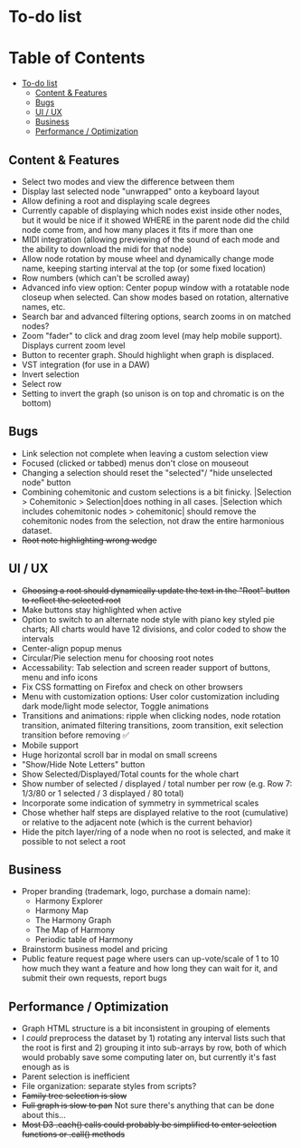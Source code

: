 # To-do list

Table of Contents
=================

* [To-do list](#to-do-list)
   * [Content &amp; Features](#content--features)
   * [Bugs](#bugs)
   * [UI / UX](#ui--ux)
   * [Business](#business)
   * [Performance / Optimization](#performance--optimization)

## Content & Features
* Select two modes and view the difference between them
* Display last selected node "unwrapped" onto a keyboard layout
* Allow defining a root and displaying scale degrees
* Currently capable of displaying which nodes exist inside other nodes, but it would be nice if it showed WHERE in the parent node did the child node come from, and how many places it fits if more than one
* MIDI integration (allowing previewing of the sound of each mode and the ability to download the midi for that node)
* Allow node rotation by mouse wheel and dynamically change mode name, keeping starting interval at the top (or some fixed location)
* Row numbers (which can't be scrolled away)
* Advanced info view option: Center popup window with a rotatable node closeup when selected. Can show modes based on rotation, alternative names, etc.
* Search bar and advanced filtering options, search zooms in on matched nodes?
* Zoom "fader" to click and drag zoom level (may help mobile support). Displays current zoom level
* Button to recenter graph. Should highlight when graph is displaced.
* VST integration (for use in a DAW)
* Invert selection
* Select row
* Setting to invert the graph (so unison is on top and chromatic is on the bottom)

## Bugs
* Link selection not complete when leaving a custom selection view
* Focused (clicked or tabbed) menus don't close on mouseout
* Changing a selection should reset the "selected"/ "hide unselected node" button
* Combining cohemitonic and custom selections is a bit finicky. |Selection > Cohemitonic > Selection|does nothing in all cases. |Selection which includes cohemitonic nodes > cohemitonic| should remove the cohemitonic nodes from the selection, not draw the entire harmonious dataset.
* ~~Root note highlighting wrong wedge~~

## UI / UX
* ~~Choosing a root should dynamically update the text in the "Root" button to reflect the selected root~~
* Make buttons stay highlighted when active
* Option to switch to an alternate node style with piano key styled pie charts; All charts would have 12 divisions, and color coded to show the intervals
* Center-align popup menus
* Circular/Pie selection menu for choosing root notes
* Accessability: Tab selection and screen reader support of buttons, menu and info icons
* Fix CSS formatting on Firefox and check on other browsers
* Menu with customization options: User color customization including dark mode/light mode selector, Toggle animations
* Transitions and animations: ripple when clicking nodes, node rotation transition, animated filtering transitions, zoom transition, exit selection transition before removing ✅
* Mobile support
* Huge horizontal scroll bar in modal on small screens
* "Show/Hide Note Letters" button
* Show Selected/Displayed/Total counts for the whole chart
* Show number of selected / displayed / total number per row (e.g. Row 7: 1/3/80 or 1 selected / 3 displayed / 80 total)
* Incorporate some indication of symmetry in symmetrical scales
* Chose whether half steps are displayed relative to the root (cumulative) or relative to the adjacent note (which is the current behavior)
* Hide the pitch layer/ring of a node when no root is selected, and make it possible to not select a root

## Business
* Proper branding (trademark, logo, purchase a domain name):
  * Harmony Explorer
  * Harmony Map
  * The Harmony Graph
  * The Map of Harmony
  * Periodic table of Harmony
* Brainstorm business model and pricing
* Public feature request page where users can up-vote/scale of 1 to 10 how much they want a feature and how long they can wait for it, and submit their own requests, report bugs

## Performance / Optimization
* Graph HTML structure is a bit inconsistent in grouping of elements
* I *could* preprocess the dataset by 1) rotating any interval lists such that the root is first and 2) grouping it into sub-arrays by row, both of which would probably save some computing later on, but currently it's fast enough as is
* Parent selection is inefficient
* File organization: separate styles from scripts?
* ~~Family tree selection is slow~~
* ~~Full graph is slow to pan~~ Not sure there's anything that can be done about this...
* ~~Most D3 .each() calls could probably be simplified to enter selection functions or .call() methods~~
